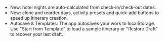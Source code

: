  - New: hotel nights are auto-calculated from check-in/check-out dates.
 - New: clone and reorder days, activity presets and quick-add buttons to speed up itinerary creation.
 - Autosave & Templates: The app autosaves your work to localStorage. Use "Start from Template" to load a sample itinerary or "Restore Draft" to recover your last draft.
